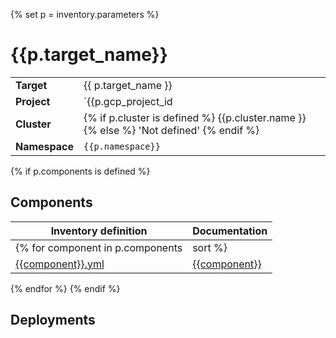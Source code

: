 {% set p = inventory.parameters %}
# {{p.target_name}}

|||
| --- | --- |
| **Target** | {{ p.target_name }} |
| **Project**     | `{{p.gcp_project_id | default('not defined')}}`|
| **Cluster**     | {% if p.cluster is defined %} {{p.cluster.name }} {% else %} 'Not defined' {% endif %} |
| **Namespace**   | `{{p.namespace}}` |

{% if p.components is defined %}
## Components
| Inventory definition | Documentation |
| --- | --- |
{% for component in p.components|sort %}
|[{{component}}.yml](../../inventory/classes/components/{{component}}.yml)| [{{component}}]({{component}}-readme.md)|
{% endfor %}
{% endif %}

## Deployments

